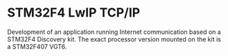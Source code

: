 # STM32F4 LwIP TCP/IP
Development of an application running Internet communication based on a STM32F4 Discovery kit. The exact processor version mounted on the kit is a STM32F407 VGT6.  
